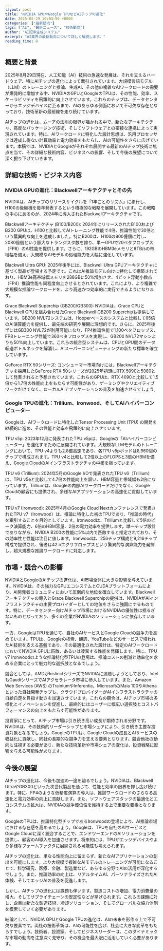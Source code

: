 ```yaml
---
layout: post
title: "NVIDIA GPUやGoogle TPUなどAIチップの進化"
date: 2025-08-29 10:03:59 +0000
categories: ["最新動向"]
tags: ["AI", "最新ニュース", "技術動向"]
author: "AI記事生成システム"
excerpt: "AI業界の最新動向について詳しく解説します。"
reading_time: 8
---
```


## 概要と背景

2025年8月29日現在、人工知能（AI）技術の急速な発展は、それを支えるハードウェア、特にAIチップの進化によって牽引されています。大規模言語モデル（LLM）のトレーニングと推論、生成AI、その他の複雑なAIワークロードの需要が爆発的に増加する中、NVIDIAのGPUとGoogleのTPUは、その性能、効率、スケーラビリティを飛躍的に向上させています。これらのチップは、データセンターからエッジデバイスに至るまで、AIのあらゆる側面において不可欠な存在となっており、技術革新の最前線を走り続けています。

AIチップの進化は、ムーアの法則の限界が囁かれる中で、新たなアーキテクチャ、高度なパッケージング技術、そしてソフトウェアとの密接な連携によって実現されています。特に、AIワークロードに特化した設計思想は、汎用プロセッサでは達成し得ない計算効率と電力効率をもたらし、AIの可能性をさらに広げています。本稿では、NVIDIAとGoogleがそれぞれ展開する最新のAIチップ技術に焦点を当て、その詳細な技術内容、ビジネスへの影響、そして今後の展望について深く掘り下げていきます。

## 詳細な技術・ビジネス内容

### NVIDIA GPUの進化：Blackwellアーキテクチャとその先

NVIDIAは、AIチップのリリースサイクルを「1年ごとのリズム」に移行し、H100の後継機を毎年発表するという積極的な戦略を展開しています。この戦略の中心にあるのが、2024年に導入されたBlackwellアーキテクチャです。

Blackwellアーキテクチャ (B100/B200):
2024年にリリースされたB100およびB200 GPUは、H100と比較してAIトレーニング性能で4倍、推論性能で30倍という驚異的な向上を達成しました。特にB200は、H100の800億個に対し、2080億個という膨大なトランジスタ数を誇り、単一GPUで20ペタフロップス（FP8）のAI性能を提供します。さらに、192GBのHBM3eメモリと8TB/sの帯域幅を備え、大規模なAIモデルの処理能力を大幅に強化しています。

Blackwell Ultra GPU:
2025年後半には、Blackwell Ultra GPUアーキテクチャに基づく製品が登場する予定です。これはAI推論モデル向けに特化して構築されており、HBM3e高帯域幅メモリを288GBに50%増加させ、4ビット浮動小数点（FP4）推論性能も同程度向上させるとされています。これにより、より複雑で大規模な推論ワークロードを、より高速かつ効率的に実行できるようになります。

Grace Blackwell Superchip (GB200/GB300):
NVIDIAは、Grace CPUとBlackwell GPUを組み合わせたGrace Blackwell GB200 Superchipも提供しています。GB200 NVL72システムは、Hopperベースのシステムと比較して65倍のAI演算能力を提供し、最先端の研究や展開に理想的です。さらに、2025年後半にはGB300 NVL72が利用可能になり、FP4推論性能で1,100ペタフロップス、FP8トレーニング性能で360ペタフロップスを実現し、GB200 NVL72マシンよりも50%向上しています。これらの統合型システムは、CPUとGPU間のデータ転送ボトルネックを解消し、AIスーパーコンピューティングの新たな標準を確立しています。

GeForce RTX 50シリーズ:
コンシューマー市場向けには、Blackwellアーキテクチャを採用したGeForce RTX 50シリーズが2025年初頭にRTX 5090と5080として発表されると予想されています。これらのGPUは、RTX 4090と比較して1.5倍から1.7倍の性能向上をもたらす可能性があり、ゲーミングやクリエイティブワークだけでなく、ローカルAIアプリケーションの普及を加速させるでしょう。

### Google TPUの進化：Trillium、Ironwood、そしてAIハイパーコンピューター

Googleは、AIワークロードに特化したTensor Processing Unit (TPU) の開発を継続的に進め、その性能と効率を飛躍的に向上させています。

TPU v5p:
2023年12月に発表されたTPU v5pは、Googleの「AIハイパーコンピューター」を強化するために展開されています。大規模なLLMモデルのトレーニングにおいて、TPU v4よりも2.8倍高速であり、各TPU v5pポッドは8,960個のチップで構成されます。TPU v4と比較して2倍以上のFLOPSと3倍のHBMを備え、Google CloudのAIインフラストラクチャの中核を担っています。

TPU v6 (Trillium):
2024年5月のGoogle I/Oで発表されたTPU v6（Trillium）は、TPU v5eと比較して4.7倍の性能向上を謳い、HBM容量と帯域幅も2倍になっています。Trilliumは、Googleの内部AIワークロードだけでなく、Google Cloudの顧客にも提供され、多様なAIアプリケーションの高速化に貢献しています。

TPU v7 (Ironwood):
2025年4月のGoogle Cloud Nextカンファレンスで発表されたTPU v7（Ironwood）は、推論に特化した初のTPUであり、「推論の時代」を牽引することを目的としています。Ironwoodは、Trilliumと比較して5倍のピーク演算能力、6倍のHBM容量、2倍の電力効率を提供します。単一チップ設計でありながら、NVIDIA B200の性能に5%以内で匹敵すると推定されており、その効率性と性能は注目に値します。Ironwoodは、256チップ構成と9,216チップ構成で提供され、後者は42.5エクサフロップスという驚異的な演算能力を発揮し、超大規模な推論ワークロードに対応します。

## 市場・競合への影響

NVIDIAとGoogleのAIチップの進化は、AI市場全体に大きな影響を与えています。NVIDIAは、その強力なGPUエコシステムとCUDAプラットフォームにより、AI開発者コミュニティにおいて圧倒的な地位を確立しています。Blackwellアーキテクチャの導入とGrace Blackwell Superchipの提供は、NVIDIAがAIインフラストラクチャの主要プロバイダーとしての地位をさらに強固にするものです。特に、データセンター向けAIチップ市場におけるNVIDIAの優位性は揺るぎないものとなっており、多くの企業がNVIDIAのソリューションに依存しています。

一方、GoogleはTPUを通じて、自社のAIサービスとGoogle Cloudの競争力を高めています。TPUは、Googleの検索、翻訳、YouTubeなどのサービスで培われたAI技術を支える基盤であり、その最適化された設計は、特定のAIワークロードにおいてNVIDIA GPUに匹敵、あるいは凌駕する性能を発揮します。特に、TPU v7 Ironwoodのような推論特化型TPUの登場は、推論コストの削減と効率化を求める企業にとって魅力的な選択肢となるでしょう。

競合としては、AMDがInstinctシリーズでNVIDIAに追随しようとしており、IntelもGaudiシリーズでAIアクセラレータ市場に参入しています。また、Amazon Web Services (AWS) のTrainiumやInferentia、MicrosoftのMaia 100やAthenaといった自社開発チップも、クラウドプロバイダーがAIインフラストラクチャの自給自足を目指す動きを加速させています。これらの競合は、AIチップ市場の多様化とイノベーションを促進し、最終的にはユーザーに幅広い選択肢とコストパフォーマンスの向上をもたらす可能性があります。

投資家にとって、AIチップ市場は引き続き高い成長が期待される分野です。NVIDIAは、その技術的リーダーシップと市場シェアにより、引き続き主要な投資対象となるでしょう。GoogleのTPUは、Google Cloudの成長とAIサービスの収益化に貢献し、同社の長期的な競争力を支える要素となります。競合他社の動向も注視する必要があり、新たな技術革新や市場シェアの変化は、投資戦略に影響を与える可能性があります。

## 今後の展望

AIチップの進化は、今後も加速の一途を辿るでしょう。NVIDIAは、Blackwell UltraやGB300といった次世代製品を通じて、性能と効率の限界を押し広げ続けます。特に、FP4のような低精度演算の導入は、推論ワークロードのさらなる高速化と電力効率の向上に貢献します。また、ソフトウェアスタックの最適化とエコシステムの拡大は、NVIDIAの競争優位性を維持する上で重要な要素となります。

GoogleのTPUは、推論特化型チップであるIronwoodの登場により、AI推論市場における存在感を高めるでしょう。Googleは、TPUを自社のAIサービスとGoogle Cloudに深く統合することで、エンドツーエンドのAIソリューションを提供し、顧客のAI導入を加速させます。将来的には、TPUがエッジデバイスやより多様なフォームファクタに展開される可能性も考えられます。

AIチップの進化は、単なる性能向上に留まらず、新たなAIアプリケーションの創出を可能にします。より大規模で複雑なAIモデルのトレーニングが可能になることで、科学研究、医療、金融、製造業など、あらゆる分野でAIの活用が深化するでしょう。また、推論効率の向上は、リアルタイムAI、パーソナライズされたAI体験、そしてエッジAIの普及を促進します。

しかし、AIチップの進化には課題も伴います。製造コストの増加、電力消費量の増大、そしてサプライチェーンの安定性などが挙げられます。これらの課題に対し、企業は新たな製造技術、冷却ソリューション、そしてグローバルな協力体制を模索していく必要があります。

結論として、NVIDIA GPUとGoogle TPUの進化は、AIの未来を形作る上で不可欠な要素です。両社の技術革新は、AIの可能性を広げ、社会に大きな変革をもたらすでしょう。技術者、投資家、そしてビジネスリーダーは、このダイナミックな市場の動向を注意深く見守り、その機会を最大限に活用していく必要があります。
